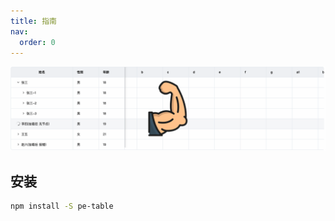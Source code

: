 ```yaml
---
title: 指南
nav:
  order: 0
---
```


<center><img src="/intro.png" /></center>

## 安装

```bash
npm install -S pe-table
```
